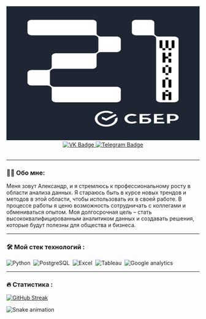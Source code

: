 <div id="header" align="center">
  <img src="https://github.com/SanchesVB/SanchesVB/blob/main/s21.png" width="750" height="350"/>
</div>


<div id="badges" align="center">
  <a href="https://vk.com/id201653873">
    <img src="https://img.shields.io/badge/VK.com-blue?logo=VK&logoColor=white" alt="VK Badge"/>
  </a>
  <a href="https://t.me/Sanches11l11">
    <img src="https://img.shields.io/badge/Telegram-darkblue?logo=Telegram&logoColor=white" alt="Telegram Badge"/>
  </a>
</div>

<div id="badges" align="center">
  <img src="https://komarev.com/ghpvc/?username=SanchesVB&style=flat-square&color=blue" alt=""/>
</div>

---

### :man_technologist: Обо мне:

Меня зовут Александр, и я стремлюсь к профессиональному росту в области анализа данных. Я стараюсь быть в курсе новых трендов и методов в этой области, чтобы использовать их в своей работе. В процессе работы я ценю возможность сотрудничать с коллегами и обмениваться опытом. Моя долгосрочная цель – стать высококвалифицированным аналитиком данных и создавать решения, которые будут полезны для общества и бизнеса.

----
### :hammer_and_wrench: Мой стек технологий :

<div>
  <img src="https://img.shields.io/badge/Python-blue?logo=Python&logoColor=white" title="Python" alt="Python" width="150" height="50"/>&nbsp;
  <img src="https://img.shields.io/badge/PostgreSQL-darkblue?logo=PostgreSQL&logoColor=white" title="PostgreSQL" alt="PostgreSQL" width="150" height="50"/>&nbsp;
  <img src="https://img.shields.io/badge/Excel-green?" title="Excel" alt="Excel" width="150" height="50"/>&nbsp;
  <img src="https://img.shields.io/badge/Tableau-darkblue?logo=Tableau&logoColor=white" title="Tableau" alt="Tableau" width="150" height="50"/>&nbsp;
  <img src="https://img.shields.io/badge/Google%20analytics-orange?logo=google%20analytics&logoColor=white" title="Google analytics" alt="Google analytics" width="200" height="50"/>&nbsp;
</div>

---
### :fire: Статистика :
[![GitHub Streak](http://github-readme-streak-stats.herokuapp.com?user=SanchesVB&theme=dark&background=000000)](https://git.io/streak-stats)



![Snake animation](https://github.com/SanchesVB/SanchesVB/blob/output/github-contribution-grid-snake.svg)




<!--
**SanchesVB/SanchesVB** is a ✨ _special_ ✨ repository because its `README.md` (this file) appears on your GitHub profile.

Here are some ideas to get you started:

- 🔭 I’m currently working on ...
- 🌱 I’m currently learning ...
- 👯 I’m looking to collaborate on ...
- 🤔 I’m looking for help with ...
- 💬 Ask me about ...
- 📫 How to reach me: ...
- 😄 Pronouns: ...
- ⚡ Fun fact: ...
-->
